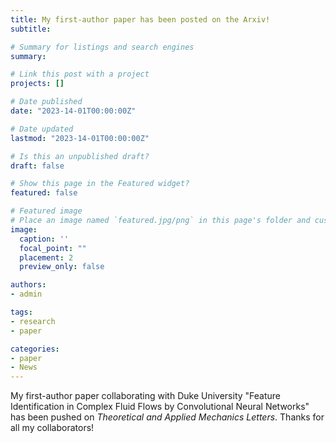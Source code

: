 ```yaml
---
title: My first-author paper has been posted on the Arxiv!
subtitle:

# Summary for listings and search engines
summary: 

# Link this post with a project
projects: []

# Date published
date: "2023-14-01T00:00:00Z"

# Date updated
lastmod: "2023-14-01T00:00:00Z"

# Is this an unpublished draft?
draft: false

# Show this page in the Featured widget?
featured: false

# Featured image
# Place an image named `featured.jpg/png` in this page's folder and customize its options here.
image:
  caption: ''
  focal_point: ""
  placement: 2
  preview_only: false

authors:
- admin

tags:
- research
- paper

categories:
- paper
- News
---
```


My first-author paper collaborating with Duke University "Feature Identification in Complex Fluid Flows by Convolutional Neural Networks" has been pushed on _Theoretical and Applied Mechanics Letters_. Thanks for all my collaborators!
